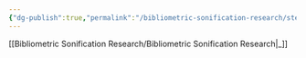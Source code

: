 ```yaml
---
{"dg-publish":true,"permalink":"/bibliometric-sonification-research/steps/dataset-analysis/"}
---
```


[[Bibliometric Sonification Research/Bibliometric Sonification Research\|_]]